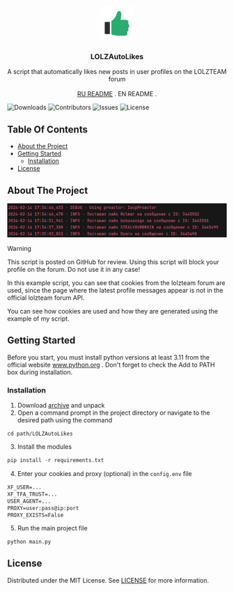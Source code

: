 <br/>
<p align="center">
  <a href="https://github.com/llimonix/LOLZAutoLikes">
    <img src="images/logo.png" alt="Logo" width="80" height="80">
  </a>

  <h3 align="center">LOLZAutoLikes</h3>

  <p align="center">
    A script that automatically likes new posts in user profiles on the LOLZTEAM forum
    <br/>
    <br/>
    <a href="https://github.com/llimonix/LOLZAutoLikes/blob/main/README.md">RU README</a>
    .
    <a>EN README</a>
    .
  </p>
</p>

![Downloads](https://img.shields.io/github/downloads/llimonix/LOLZAutoLikes/total) ![Contributors](https://img.shields.io/github/contributors/llimonix/LOLZAutoLikes?color=dark-green) ![Issues](https://img.shields.io/github/issues/llimonix/LOLZAutoLikes) ![License](https://img.shields.io/github/license/llimonix/LOLZAutoLikes) 

## Table Of Contents

* [About the Project](#about-the-project)
* [Getting Started](#getting-started)
  * [Installation](#installation)
* [License](#license)

## About The Project

![Screen Shot](images/screenshot.png)

> [!WARNING]
> This script is posted on GitHub for review. Using this script will block your profile on the forum. Do not use it in any case!

In this example script, you can see that cookies from the lolzteam forum are used, since the page where the latest profile messages appear is not in the official lolzteam forum API. 

You can see how cookies are used and how they are generated using the example of my script.

## Getting Started

Before you start, you must install python versions at least 3.11 from the official website www.python.org . Don't forget to check the Add to PATH box during installation.

### Installation

1. Download [archive](https://github.com/llimonix/LOLZAutoLikes/releases/latest) and unpack
2. Open a command prompt in the project directory or navigate to the desired path using the command

```
cd path/LOLZAutoLikes
```
3. Install the modules

```python
pip install -r requirements.txt
```

4. Enter your cookies and proxy (optional) in the `config.env` file

```
XF_USER=...
XF_TFA_TRUST=...
USER_AGENT=...
PROXY=user:pass@ip:port
PROXY_EXISTS=False
```

5. Run the main project file

```python
python main.py
```

## License

Distributed under the MIT License. See [LICENSE](https://github.com/llimonix/LOLZAutoLikes/blob/main/LICENSE) for more information.

